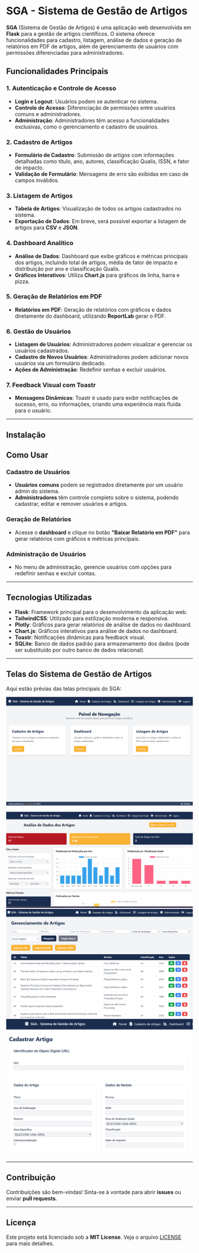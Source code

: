 # SGA - Sistema de Gestão de Artigos

**SGA** (Sistema de Gestão de Artigos) é uma aplicação web desenvolvida em **Flask** para a gestão de artigos científicos. O sistema oferece funcionalidades para cadastro, listagem, análise de dados e geração de relatórios em PDF de artigos, além de gerenciamento de usuários com permissões diferenciadas para administradores.

## Funcionalidades Principais

### 1. Autenticação e Controle de Acesso
- **Login e Logout**: Usuários podem se autenticar no sistema.
- **Controle de Acesso**: Diferenciação de permissões entre usuários comuns e administradores.
- **Administração**: Administradores têm acesso a funcionalidades exclusivas, como o gerenciamento e cadastro de usuários.

### 2. Cadastro de Artigos
- **Formulário de Cadastro**: Submissão de artigos com informações detalhadas como título, ano, autores, classificação Qualis, ISSN, e fator de impacto.
- **Validação de Formulário**: Mensagens de erro são exibidas em caso de campos inválidos.

### 3. Listagem de Artigos
- **Tabela de Artigos**: Visualização de todos os artigos cadastrados no sistema.
- **Exportação de Dados**: Em breve, será possível exportar a listagem de artigos para **CSV** e **JSON**.

### 4. Dashboard Analítico
- **Análise de Dados**: Dashboard que exibe gráficos e métricas principais dos artigos, incluindo total de artigos, média de fator de impacto e distribuição por ano e classificação Qualis.
- **Gráficos Interativos**: Utiliza **Chart.js** para gráficos de linha, barra e pizza.

### 5. Geração de Relatórios em PDF
- **Relatórios em PDF**: Geração de relatórios com gráficos e dados diretamente do dashboard, utilizando **ReportLab** gerar o PDF.

### 6. Gestão de Usuários
- **Listagem de Usuários**: Administradores podem visualizar e gerenciar os usuários cadastrados.
- **Cadastro de Novos Usuários**: Administradores podem adicionar novos usuários via um formulário dedicado.
- **Ações de Administração**: Redefinir senhas e excluir usuários.

### 7. Feedback Visual com Toastr
- **Mensagens Dinâmicas**: Toastr é usado para exibir notificações de sucesso, erro, ou informações, criando uma experiência mais fluida para o usuário.

---

## Instalação


## Como Usar

### Cadastro de Usuários
- **Usuários comuns** podem se registrados diretamente por um usuário admin do sistema.
- **Administradores** têm controle completo sobre o sistema, podendo cadastrar, editar e remover usuários e artigos.

### Geração de Relatórios
- Acesse o **dashboard** e clique no botão **"Baixar Relatório em PDF"** para gerar relatórios com gráficos e métricas principais.

### Administração de Usuários
- No menu de administração, gerencie usuários com opções para redefinir senhas e excluir contas.

---

## Tecnologias Utilizadas

- **Flask**: Framework principal para o desenvolvimento da aplicação web.
- **TailwindCSS**: Utilizado para estilização moderna e responsiva.
- **Plotly**: Gráficos para gerar relatórios de análise de dados no dashboard.
- **Chart.js**: Gráficos interativos para análise de dados no dashboard.
- **Toastr**: Notificações dinâmicas para feedback visual.
- **SQLite**: Banco de dados padrão para armazenamento dos dados (pode ser substituído por outro banco de dados relacional).

---

## Telas do Sistema de Gestão de Artigos

Aqui estão prévias das telas principais do SGA:

![Painel do Sistema](/assets/img/painel.png)  <!-- Substitua o caminho para o arquivo de imagem correto -->

![Dashboard](/assets/img/dashboard.png)  <!-- Substitua o caminho para o arquivo de imagem correto -->
![Gerenciamento de Artigos](/assets/img/gerenciamento.png)  <!-- Substitua o caminho para o arquivo de imagem correto -->
![Formulário](/assets/img/formulario_cadastro.png)  <!-- Substitua o caminho para o arquivo de imagem correto -->

---

## Contribuição

Contribuições são bem-vindas! Sinta-se à vontade para abrir **issues** ou enviar **pull requests**.

---

## Licença

Este projeto está licenciado sob a **MIT License**. Veja o arquivo [LICENSE](LICENSE) para mais detalhes.

